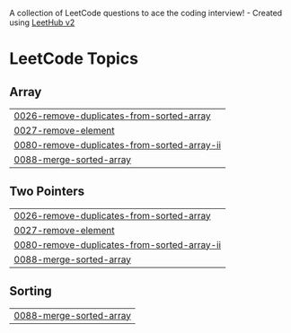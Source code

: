 A collection of LeetCode questions to ace the coding interview! - Created using [LeetHub v2](https://github.com/arunbhardwaj/LeetHub-2.0)
<!---LeetCode Topics Start-->
# LeetCode Topics
## Array
|  |
| ------- |
| [0026-remove-duplicates-from-sorted-array](https://github.com/leepakshi-Bhatia/New-Coding-/tree/master/0026-remove-duplicates-from-sorted-array) |
| [0027-remove-element](https://github.com/leepakshi-Bhatia/New-Coding-/tree/master/0027-remove-element) |
| [0080-remove-duplicates-from-sorted-array-ii](https://github.com/leepakshi-Bhatia/New-Coding-/tree/master/0080-remove-duplicates-from-sorted-array-ii) |
| [0088-merge-sorted-array](https://github.com/leepakshi-Bhatia/New-Coding-/tree/master/0088-merge-sorted-array) |
## Two Pointers
|  |
| ------- |
| [0026-remove-duplicates-from-sorted-array](https://github.com/leepakshi-Bhatia/New-Coding-/tree/master/0026-remove-duplicates-from-sorted-array) |
| [0027-remove-element](https://github.com/leepakshi-Bhatia/New-Coding-/tree/master/0027-remove-element) |
| [0080-remove-duplicates-from-sorted-array-ii](https://github.com/leepakshi-Bhatia/New-Coding-/tree/master/0080-remove-duplicates-from-sorted-array-ii) |
| [0088-merge-sorted-array](https://github.com/leepakshi-Bhatia/New-Coding-/tree/master/0088-merge-sorted-array) |
## Sorting
|  |
| ------- |
| [0088-merge-sorted-array](https://github.com/leepakshi-Bhatia/New-Coding-/tree/master/0088-merge-sorted-array) |
<!---LeetCode Topics End-->